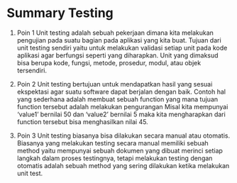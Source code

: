 # Summary Testing
 
1. Poin 1
Unit testing adalah sebuah pekerjaan dimana kita melakukan pengujian pada suatu bagian pada aplikasi yang kita buat. Tujuan dari unit testing sendiri yaitu untuk melakukan validasi setiap unit pada kode aplikasi agar berfungsi seperti yang diharapkan. Unit yang dimaksud bisa berupa kode, fungsi, metode, prosedur, modul, atau objek tersendiri. 

2. Poin 2
Unit testing bertujuan untuk mendapatkan hasil yang sesuai ekspektasi agar suatu software dapat berjalan dengan baik. Contoh hal yang sederhana adalah membuat sebuah function yang mana tujuan function tersebut adalah melakukan pengurangan
Misal kita mempunyai ‘value1’ bernilai 50 dan ‘value2’ bernilai 5 maka kita mengharapkan dari function tersebut bisa menghasilkan nilai 45.

3. Poin 3 
Unit testing biasanya bisa dilakukan secara manual atau otomatis. Biasanya yang melakukan testing secara manual memiliki sebuah method yaitu mempunyai sebuah dokumen yang dibuat merinci setiap langkah dalam proses testingnya, tetapi melakukan testing dengan otomatis adalah sebuah method yang sering dilakukan ketika melakukan unit test.